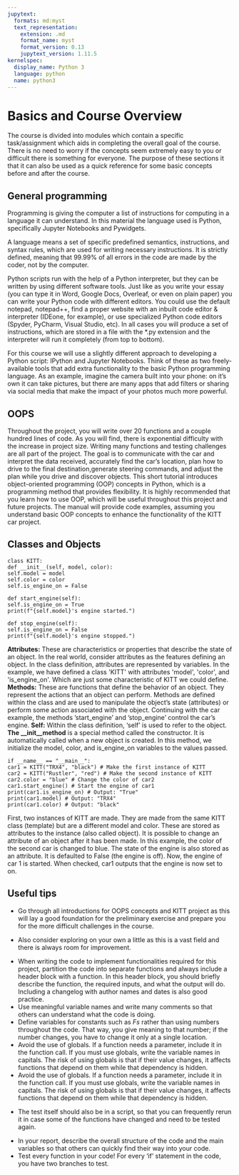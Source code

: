 ```yaml
---
jupytext:
  formats: md:myst
  text_representation:
    extension: .md
    format_name: myst
    format_version: 0.13
    jupytext_version: 1.11.5
kernelspec:
  display_name: Python 3
  language: python
  name: python3
---
```



# Basics and Course Overview

The course is divided into modules which contain a specific task/assignment which aids in completing the overall goal of the course. There is no need to worry if the concepts seem extremely easy to you or difficult there is something for everyone. The purpose of these sections it that it can also be used as a quick reference for some basic concepts before and after the course.

## General programming

Programming is giving the computer a list of instructions for computing in a language it can understand. In this material the language used is Python, specifically Jupyter Notebooks and Pywidgets. 

A language means a set of specific predefined semantics, instructions, and syntax rules, which are used for writing necessary instructions. It is strictly defined, meaning that 99.99% of all errors in the code are made by the coder, not by the computer.

Python scripts run with the help of a Python interpreter, but they can be written by using different software tools. Just like as you write your essay (you can type it in Word, Google Docs, Overleaf, or even on plain paper) you can write your Python code with different editors. You could use the default notepad, notepad++, find a proper website with an inbuilt code editor & interpreter (IDEone, for example), or use specialized Python code editors (Spyder, PyCharm, Visual Studio, etc). In all cases you will produce a set of instructions, which are stored in a file with the *.py extension and the interpreter will run it completely (from top to bottom).

For this course we will use a slightly different approach to developing a Python script: IPython and Jupyter Notebooks. Think of these as two freely-available tools that add extra functionality to the basic Python programming language. As an example, imagine the camera built into your phone: on it’s own it can take pictures, but there are many apps that add filters or sharing via social media that make the impact of your photos much more powerful. 

## OOPS

Throughout the project, you will write over 20 functions and a couple hundred lines of code. As you will find, there is exponential difficulty with the increase in project size. Writing many functions and testing challenges are all part of the project. The goal is to communicate with the car and interpret the data received, accurately find the car’s location, plan how to drive to the final destination,generate steering commands, and adjust the plan while you drive and discover objects. This short tutorial introduces object-oriented programming (OOP) concepts in Python, which is a programming method that provides flexibility. It is highly recommended that you learn how to use OOP, which will be useful throughout this project and future projects. The manual will provide code examples, assuming you understand basic OOP concepts to enhance the functionality of the KITT car project.

## Classes and Objects

```{code-cell}
class KITT:
def __init__(self, model, color):
self.model = model
self.color = color
self.is_engine_on = False
```
```{code-cell}
def start_engine(self):
self.is_engine_on = True
print(f"{self.model}'s engine started.")
```

```{code-cell}
def stop_engine(self):
self.is_engine_on = False
print(f"{self.model}'s engine stopped.")
```

**Attributes:** These are characteristics or properties that describe the state of an object. In the real world, consider attributes as the features defining an object. In the class definition, attributes are represented by variables. In the example, we have defined a class 'KITT' with attributes 'model', 'color', and 'is_engine_on'. Which are just some characteristic of KITT we could define.
**Methods:** These are functions that define the behavior of an object. They represent the actions that an object can perform. Methods are defined within the class and are used to manipulate the object’s state
(attributes) or perform some action associated with the object. Continuing with the car example, the
methods ’start_engine’ and ’stop_engine’ control the car’s engine.
**Self:** Within the class definition, ‘self’ is used to refer to the object.
**The __init__method** is a special method called the constructor. It is automatically called when a new
object is created. In this method, we initialize the model, color, and is_engine_on variables to the
values passed.

```{code-cell}
if __name__ == "__main__":
car1 = KITT("TRX4", "black") # Make the first instance of KITT
car2 = KITT("Rustler", "red") # Make the second instance of KITT
car2.color = "blue" # Change the color of car2
car1.start_engine() # Start the engine of car1
print(car1.is_engine_on) # Output: "True"
print(car1.model) # Output: "TRX4"
print(car1.color) # Output: "black"
```

First, two instances of KITT are made. They are made from the same KITT class (template) but are a
different model and color. These are stored as attributes to the instance (also called object). It is possible to change an attribute of an object after it has been made. In this example, the color of the second car is changed to blue. The state of the engine is also stored as an attribute. It is defaulted to False (the engine is off). Now, the engine of car 1 is started. When checked, car1 outputs that the engine is now set to on.

## Useful tips

* Go through all introductions for OOPS concepts and KITT project as this will lay a good foundation for the preliminary exercise and prepare you for the more difficult challenges in the course. 
- Also consider exploring on your own a little as this is a vast field and there is always room for improvement.
* When writing the code to implement functionalities required for this project, partition the code into separate functions and always include a header block with a function. In this header block, you should briefly describe the function, the required inputs, and what the output will do. Including a changelog with author names and dates is also good practice.
* Use meaningful variable names and write many comments so that others can understand what the code is doing.
* Define variables for constants such as *Fs* rather than using numbers throughout the code. That way, you give meaning to that number; if the number changes, you have to change it only at a single location.
* Avoid the use of globals. If a function needs a parameter, include it in the function call. If you must use globals, write the variable names in capitals. The risk of using globals is that if their value changes, it affects functions that depend on them while that dependency is hidden.
* Avoid the use of globals. If a function needs a parameter, include it in the function call. If you must use globals, write the variable names in capitals. The risk of using globals is that if their value changes, it affects functions that depend on them while that dependency is hidden.
- The test itself should also be in a script, so that you can frequently rerun it in case some of the functions have changed and need to be tested again.
* In your report, describe the overall structure of the code and the main variables so that others can quickly find their way into your code.
* Test every function in your code! For every ‘if’ statement in the code, you have two branches to test.







